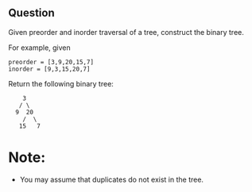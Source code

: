 ## Question
Given preorder and inorder traversal of a tree, construct the binary tree.

For example, given
```
preorder = [3,9,20,15,7]
inorder = [9,3,15,20,7]	
```

Return the following binary tree:
```
    3
   / \
  9  20
    /  \
   15   7
```

# Note:
- You may assume that duplicates do not exist in the tree.